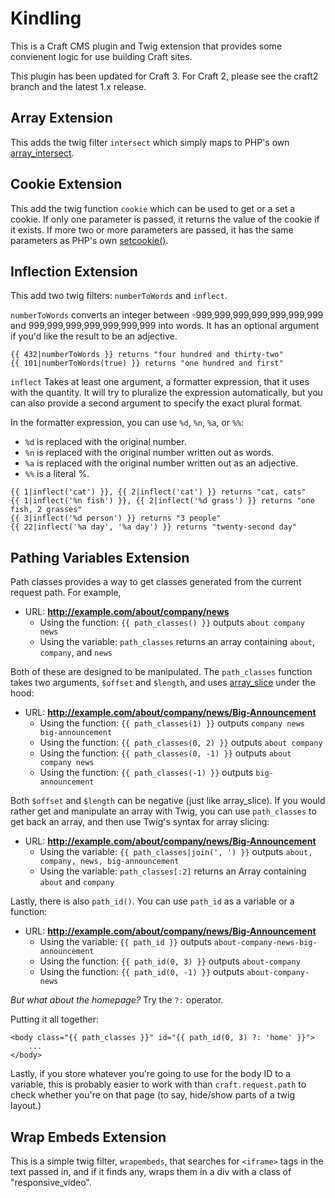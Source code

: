 Kindling
========

This is a Craft CMS plugin and Twig extension that provides some convienent
logic for use building Craft sites.

This plugin has been updated for Craft 3. For Craft 2, please see the craft2
branch and the latest 1.x release.

Array Extension
---------------

This adds the twig filter `intersect` which simply maps to PHP's own
[array_intersect](http://php.net/manual/en/function.array-intersect.php).

Cookie Extension
----------------

This add the twig function `cookie` which can be used to get or a set a cookie.
If only one parameter is passed, it returns the value of the cookie if it
exists. If more two or more parameters are passed, it has the same parameters
as PHP's own [setcookie()](http://php.net/manual/en/function.setcookie.php).

Inflection Extension
--------------------

This add two twig filters: `numberToWords` and `inflect`.

`numberToWords` converts an integer between -999,999,999,999,999,999,999 and
999,999,999,999,999,999,999 into words. It has an optional argument if you'd
like the result to be an adjective.

```
{{ 432|numberToWords }} returns "four hundred and thirty-two"
{{ 101|numberToWords(true) }} returns "one hundred and first"
```

`inflect` Takes at least one argument, a formatter expression, that it uses
with the quantity. It will try to pluralize the expression automatically, but
you can also provide a second argument to specify the exact plural format.

In the formatter expression, you can use `%d`, `%n`, `%a`, or `%%`:

* `%d` is replaced with the original number.
* `%n` is replaced with the original number written out as words.
* `%a` is replaced with the original number written out as an adjective.
* `%%` is a literal %.

```
{{ 1|inflect('cat') }}, {{ 2|inflect('cat') }} returns "cat, cats"
{{ 1|inflect('%n fish') }}, {{ 2|inflect('%d grass') }} returns "one fish, 2 grasses"
{{ 3|inflect('%d person') }} returns "3 people"
{{ 22|inflect('%a day', '%a day') }} returns "twenty-second day"
```


Pathing Variables Extension
---------------------------

Path classes provides a way to get classes generated from the current request path. For example,

* URL: **http://example.com/about/company/news**
    * Using the function: `{{ path_classes() }}` outputs `about company news`
    * Using the variable: `path_classes` returns an array containing `about`, `company`, and `news`

Both of these are designed to be manipulated. The `path_classes` function takes
two arguments, `$offset` and `$length`, and uses
[array_slice](http://php.net/manual/en/function.array-slice.php) under the hood:

* URL: **http://example.com/about/company/news/Big-Announcement**
    * Using the function: `{{ path_classes(1) }}` outputs `company news big-announcement`
    * Using the function: `{{ path_classes(0, 2) }}` outputs `about company`
    * Using the function: `{{ path_classes(0, -1) }}` outputs `about company news`
    * Using the function: `{{ path_classes(-1) }}` outputs `big-announcement`

Both `$offset` and `$length` can be negative (just like array_slice). If you
would rather get and manipulate an array with Twig, you can use `path_classes`
to get back an array, and then use Twig's syntax for array slicing:

* URL: **http://example.com/about/company/news/Big-Announcement**
    * Using the variable: `{{ path_classes|join(', ') }}` outputs `about, company, news, big-announcement`
    * Using the variable: `path_classes[:2]` returns an Array containing `about` and `company`

Lastly, there is also `path_id()`. You can use `path_id` as a variable or a function:

* URL: **http://example.com/about/company/news/Big-Announcement**
    * Using the variable: `{{ path_id }}` outputs `about-company-news-big-announcement`
    * Using the function: `{{ path_id(0, 3) }}` outputs `about-company`
    * Using the function: `{{ path_id(0, -1) }}` outputs `about-company-news`

*But what about the homepage?* Try the `?:` operator.

Putting it all together:

```twig
<body class="{{ path_classes }}" id="{{ path_id(0, 3) ?: 'home' }}">
    ...
</body>
```

Lastly, if you store whatever you're going to use for the body ID to a
variable, this is probably easier to work with than `craft.request.path` to
check whether you're on that page (to say, hide/show parts of a twig layout.)


Wrap Embeds Extension
---------------------

This is a simple twig filter, `wrapembeds`, that searches for `<iframe>` tags
in the text passed in, and if it finds any, wraps them in a div with a class of
"responsive_video".
